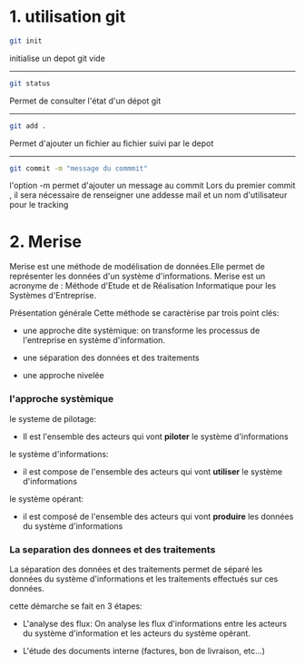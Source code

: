 # 1. utilisation git

``` bash
git init
``` 
initialise un depot git vide

**********************

``` bash
git status
```
Permet de consulter l'état d'un dépot git

**********************

``` bash
git add .
``` 
Permet d'ajouter un fichier au fichier suivi par le depot

**********************

``` bash
git commit -m "message du commmit"
```
l'option -m permet d'ajouter un message au commit
Lors du premier commit , il sera nécessaire de renseigner une addesse mail et un nom d'utilisateur pour le tracking

# 2. Merise

Merise est une méthode de modélisation de données.Elle permet de représenter les données d'un système d'informations.
Merise est un acronyme de : Méthode d'Etude et de Réalisation Informatique pour les Systèmes d'Entreprise.

Présentation générale
Cette méthode se caractèrise par trois point clés:

- une approche dite systèmique:
on transforme les processus de l'entreprise en système d'information.

- une séparation des données et des traitements

- une approche nivelée

### l'approche systèmique

le systeme de pilotage:

- Il est l'ensemble des acteurs qui vont **piloter** le système d'informations

le système d'informations:

- il est compose de l'ensemble des acteurs qui vont **utiliser** le système d'informations

le système opérant:

- il est composé de l'ensemble des acteurs qui vont **produire** les données du système d'informations

### La separation des donnees et des traitements

La séparation des données et des traitements permet de séparé les données du système d'informations et les traitements effectués sur ces données.

cette démarche se fait en 3 étapes:

- L'analyse des flux: On analyse les flux d'informations entre les acteurs du système d'information et les acteurs du système opérant.

- L'étude des documents interne (factures, bon de livraison, etc...)